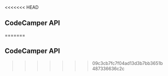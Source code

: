 <<<<<<< HEAD
## CodeCamper API
=======
## CodeCamper API
>>>>>>> 09c3cb7fc7f04ad13d3b7bb3651b487336636c2c
